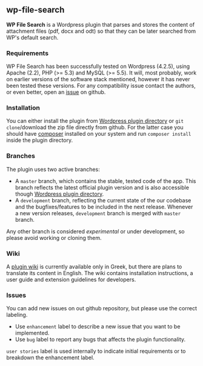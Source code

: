## wp-file-search
**WP File Search** is a Wordpress plugin that parses and stores the content of attachment files (pdf, docx and odt) so that they can be later searched from WP's default search.

### Requirements
WP File Search has been successfully tested on Wordpress (4.2.5), using Apache (2.2), PHP (>= 5.3) and MySQL (>= 5.5). It will, most probably, work on earlier versions of the software stack mentioned, however it has never been tested these versions. For any compatibility issue contact the authors, or even better, open an [issue](https://github.com/ellak-monades-aristeias/wp-file-search/issues) on github.

### Installation
You can either install the plugin from [Wordpress plugin directory](https://wordpress.org/plugins/) or `git clone`/download the zip file directly from github. For the latter case you should have [composer](http://getcomposer.org/) installed on your system and run `composer install` inside the plugin directory.

### Branches
The plugin uses two active branches:
 - A `master` branch, which contains the stable, tested code of the app. This branch reflects the latest official plugin version and is also accessible though [Wordpress plugin directory](https://wordpress.org/plugins/).
 - A `development` branch, reflecting the current state of the our codebase and the bugfixes/features to be included in the next release. Whenever a new version releases, `development` branch is merged with `master` branch.

Any other branch is considered *experimental* or under development, so please avoid working or cloning them.

### Wiki
A [plugin wiki](https://github.com/ellak-monades-aristeias/wp-file-search/wiki/%CE%94%CE%B9%CE%B1%CF%87%CE%B5%CE%AF%CF%81%CE%B9%CF%83%CE%B7-%CE%88%CF%81%CE%B3%CE%BF%CF%85) is currently available only in Greek, but there are plans to translate its content in English. The wiki contains installation instructions, a user guide and extension guidelines for developers.

### Issues
You can add new issues on out github repository, but please use the correct labeling.
 - Use `enhancement` label to describe a new issue that you want to be implemented.
 - Use `bug` label to report any bugs that affects the plugin functionality.

`user stories` label is used internally to indicate initial requirements or to breakdown the enhancement label.
